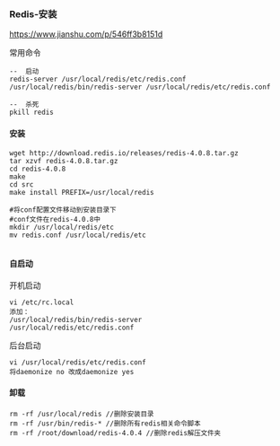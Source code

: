 ### Redis-安装

<https://www.jianshu.com/p/546ff3b8151d>

常用命令

```
--	启动
redis-server /usr/local/redis/etc/redis.conf
/usr/local/redis/bin/redis-server /usr/local/redis/etc/redis.conf 

--	杀死　
pkill redis 
```



#### 安装

```mysql
wget http://download.redis.io/releases/redis-4.0.8.tar.gz
tar xzvf redis-4.0.8.tar.gz
cd redis-4.0.8
make
cd src
make install PREFIX=/usr/local/redis

#将conf配置文件移动到安装目录下
#conf文件在redis-4.0.8中
mkdir /usr/local/redis/etc
mv redis.conf /usr/local/redis/etc


```

#### 自启动

开机启动

```
vi /etc/rc.local 
添加：
/usr/local/redis/bin/redis-server 
/usr/local/redis/etc/redis.conf
```

后台启动

```
vi /usr/local/redis/etc/redis.conf 
将daemonize no 改成daemonize yes
```



#### 卸载

```
rm -rf /usr/local/redis //删除安装目录
rm -rf /usr/bin/redis-* //删除所有redis相关命令脚本
rm -rf /root/download/redis-4.0.4 //删除redis解压文件夹
```


